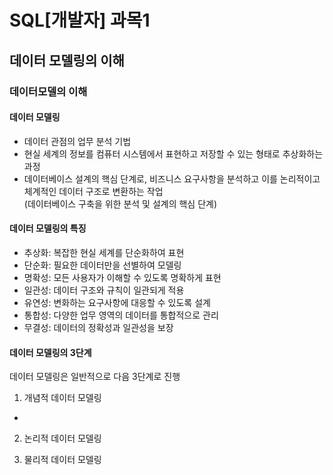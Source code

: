 # SQL[개발자] 과목1

## 데이터 모델링의 이해

### 데이터모델의 이해

#### 데이터 모델링
+ 데이터 관점의 업무 분석 기법
+ 현실 세계의 정보를 컴퓨터 시스템에서 표현하고 저장할 수 있는 형태로 추상화하는 과정
+ 데이터베이스 설계의 핵심 단계로, 비즈니스 요구사항을 분석하고 이를 논리적이고 체계적인 데이터 구조로 변환하는 작업 <br>
  (데이터베이스 구축을 위한 분석 및 설계의 핵심 단계)

#### 데이터 모델링의 특징
+ 추상화: 복잡한 현실 세계를 단순화하여 표현
+ 단순화: 필요한 데이터만을 선별하여 모델링
+ 명확성: 모든 사용자가 이해할 수 있도록 명확하게 표현
+ 일관성: 데이터 구조와 규칙이 일관되게 적용
+ 유연성: 변화하는 요구사항에 대응할 수 있도록 설계
+ 통합성: 다양한 업무 영역의 데이터를 통합적으로 관리
+ 무결성: 데이터의 정확성과 일관성을 보장

#### 데이터 모델링의 3단계
데이터 모델링은 일반적으로 다음 3단계로 진행

1. 개념적 데이터 모델링
  + 

2. 논리적 데이터 모델링
 

3. 물리적 데이터 모델링
